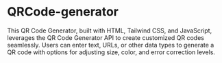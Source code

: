 # QRCode-generator
This QR Code Generator, built with HTML, Tailwind CSS, and JavaScript, leverages the QR Code Generator API to create customized QR codes seamlessly. Users can enter text, URLs, or other data types to generate a QR code with options for adjusting size, color, and error correction levels. 
